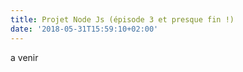 ```yaml
---
title: Projet Node Js (épisode 3 et presque fin !)
date: '2018-05-31T15:59:10+02:00'
---
```

a venir
